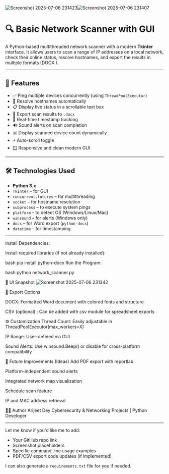![Screenshot 2025-07-06 231423](https://github.com/user-attachments/assets/41039087-509b-45c8-94a7-6b1d5a97f76c)![Screenshot 2025-07-06 231407](https://github.com/user-attachments/assets/156e8ed2-c179-4329-a444-12abce04a22a)

# 🔍 Basic Network Scanner with GUI

A Python-based multithreaded network scanner with a modern **Tkinter** interface. It allows users to scan a range of IP addresses on a local network, check their online status, resolve hostnames, and export the results in multiple formats  (DOCX ).

---

## 📌 Features

- ✅ Ping multiple devices concurrently (using `ThreadPoolExecutor`)
- 💬 Resolve hostnames automatically
- 📋 Display live status in a scrollable text box
- 📁 Export scan results to  `.docx`
- 📡 Real-time timestamp tracking
- 🔊 Sound alerts on scan completion
- 📊 Display scanned device count dynamically
- ⚡ Auto-scroll toggle
- 🪟 Responsive and clean modern GUI

---

## 🛠️ Technologies Used

- **Python 3.x**
- `Tkinter` – for GUI
- `concurrent.futures` – for multithreading
- `socket` – for hostname resolution
- `subprocess` – to execute system pings
- `platform` – to detect OS (Windows/Linux/Mac)
- `winsound` – for alerts (Windows only)
- `docx` – for Word export (`python-docx`)
- `datetime` – for timestamping

---


Install Dependencies:

Install required libraries (if not already installed):

bash
pip install python-docx
Run the Program:

bash
python network_scanner.py



📸 UI Snapshot
![Screenshot 2025-07-06 231342](https://github.com/user-attachments/assets/c5176a94-0a03-4346-a9f0-80cae902a252)


📄 Export Options

DOCX: Formatted Word document with colored fonts and structure

CSV (optional) : Can be added with csv module for spreadsheet exports



⚙️ Customization
Thread Count: Easily adjustable in ThreadPoolExecutor(max_workers=X)

IP Range: User-defined via GUI

Sound Alerts: Use winsound.Beep() or disable for cross-platform compatibility


📌 Future Improvements (Ideas)
Add PDF export with reportlab

Platform-independent sound alerts

Integrated network map visualization

Schedule scan feature

IP and MAC address retrieval



👨‍💻 Author
Arijeet Dey
Cybersecurity & Networking Projects | Python Developer




---

Let me know if you'd like me to add:
- Your GitHub repo link
- Screenshot placeholders
- Specific command-line usage examples
- PDF/CSV export code updates (if implemented)

I can also generate a `requirements.txt` file for you if needed.
